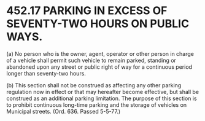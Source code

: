 452.17 PARKING IN EXCESS OF SEVENTY-TWO HOURS ON PUBLIC WAYS.
=============================================================

​(a) No person who is the owner, agent, operator or other person in
charge of a vehicle shall permit such vehicle to remain parked, standing
or abandoned upon any street or public right of way for a continuous
period longer than seventy-two hours.

​(b) This section shall not be construed as affecting any other parking
regulation now in effect or that may hereafter become effective, but
shall be construed as an additional parking limitation. The purpose of
this section is to prohibit continuous long-time parking and the storage
of vehicles on Municipal streets. (Ord. 636. Passed 5-5-77.)
